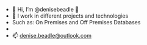 - 👋 Hi, I’m @denisebeadle 💞️
- 👀 I work in different projects and technologies
- Such as: On Premises and Off Premises Databases
-  
- 📫 denise.beadle@outlook.com 

<!---
denisebeadle/denisebeadle is a ✨ special ✨ repository because its `README.md` (this file) appears on your GitHub profile.
You can click the Preview link to take a look at your changes.
--->
